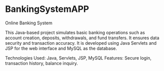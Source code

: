 # BankingSystemAPP
Online Banking System

This Java-based project simulates basic banking operations such as account creation, deposits, withdrawals, and fund transfers. It ensures data security and transaction accuracy.
It is developed using Java Servlets and JSP for the web interface and MySQL as the database.

Technologies Used: Java, Servlets, JSP, MySQL
Features: Secure login, transaction history, balance inquiry.
